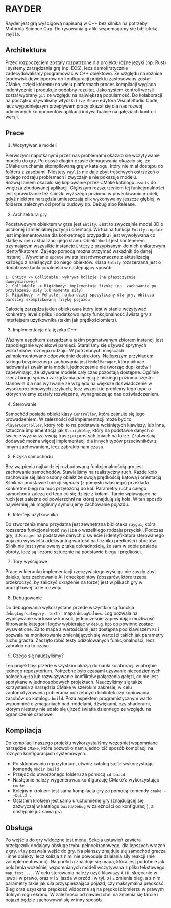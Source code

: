 RAYDER
======

Rayder jest grą wyścigową napisaną w C++ bez silnika na potrzeby Motorola Science Cup. Do rysowania grafiki wspomagamy się biblioteką `raylib`.

Architektura
------------

Przed rozpoczęciem zostały rozpatrzone dla projektu różne języki (np. Rust) i systemy zarządzania grą (np. ECS), lecz demokratycznie zadecydowaliśmy programować w C++ obiektowo.
Ze względu na różnice środowisk deweloperów do konfiguracji projektu zastosowany został CMake, dzięki któremu na wielu platformach proces kompilacji wygląda indentycznie i produkuje podobny rezultat.
Jako system kontroli wersji został wybrany `git` ze względu na największą popularność. Do kolaboracji na początku używaliśmy wtyczki `Live Share` edytora Visual Studio Code, lecz wygodniejszym przepływem pracy okazał się dla nas rozwój odmiennych komponentów aplikacji indywidualnie na gałęziach kontroli wersji.

Prace
-----

1. Wczytywanie modeli

Pierwszymi napotkanymi przez nas problemami okazało się wczytywanie modelu do gry. Po dosyć długim czasie debugowania okazało się, że CMake uruchamia skompilowaną grę w katalogu, który nie miał dostępu do folderu z zasobami. Niestety `raylib` nie daje zbyt treściwych ostrzeżeń o takiego rodzaju problemach i zwyczajnie nie pokazuje modelu. Rozwiązaniem okazało się kopiowanie przez CMake katalogu `assets` do wnętrza zbudowanej aplikacji. Głębszym rozszerzeniem tej funkcjonalności jest sprawdzanie też ścieżki wyższego poziomu w poszukiwaniu modeli, gdyż niektóre narzędzia umieszczają plik wykonywalny jeszcze głębiej, w folderze zależnym od profilu budowy np. Debug albo Release.

2. Architektura gry

Podstawowym obiektem w grze jest `Entity`. Jest to zwyczajnie model 3D o ustalonej i zmienialnej pozycji i orientacji. Wirtualna funkcja `Entity::update` jest implementowana dla konkretnego przypadku i jest wywoływana co klatkę w celu aktualizacji jego stanu. Obiekt `World` jest kontenerem trzymającym wszystkie instancje `Entity` z przypisanym do nich unikatowym identyfikatorem. Za jego pomocą można otrzymać wskaźnik do danej instancji. Wywołanie `update` świata jest równoznaczne z aktualizacją każdego z należących do niego obiektów. Klasa `Entity` rozszerzana jest o dodatkowe funkcjonalności w następujący sposób:

    1. Entity -> Collidable: wykrywa kolizje (na płaszczyźnie dwuwymiarowej)
    2. Collidable -> Rigidbody: implementuje fizykę (np. zachowanie po przyłożeniu siły lub momentu siły)
    3. Rigidbody -> Vehicle: najbardziej specyficzny dla gry, oblicza bardziej skomplikowaną fizykę pojazdu

Całością zarządza jeden obiekt `Game` który jest w stanie wczytywać konkretny level z pliku i dodatkowo łączy funkcjonalność świata gry z interfejsem użytkownika (takim jak prędkościomierz).

3. Implementacja dla języka C++

Ważnym aspektem zarządzania takim pogmatwanym zbiorem instancji jest zapobieganie wyciekowi pamięci. Staraliśmy się używać sprytnych wskaźników różnego rodzaju. W potrzebnych miejscach zaimplementowano odpowiednie destruktory. Najlepszym przykładem takiego bezpiecznego zachowania jest `ModelManager`, który pilnuje ładowania i zwalniania modeli, jednocześnie nie tworząc duplikatów i zapewniając, że używane modele cały czas pozostają dostępne. Ogólnie rzecz biorąc sprawa zarządzania pamięcią z niskiego poziomu często stanowiła dla nas wyzwanie ze względu na większe doświadczenie w wysokopoziomowych językach, lecz wszystkie problemy tego typu o których wiemy zostały rozwiązane, wynagradzając nas doświadczeniem.

4. Sterowanie

Samochód posiada obiekt klasy `Controller`, która zajmuje się jego prowadzeniem. W zalezności od implementacji może być to `PlayerController`, który robi to na podstawie wciśniętych klawiszy, lub inna, sztuczna implementacja jak `StraightGuy`, który na podstawie danych o świecie wyznacza swoją trasę po prostych liniach na torze. Z łatwością dodawać można więcej implementacji dla innych typów przeciwników z innym zachowaniem, lecz zabrakło nam czasu.

5. Fizyka samochodu

Bez wątpienia najbardziej rozbudowaną funkcjonalnością gry jest zachowanie samochodów. Stawialiśmy na realistyczny ruch. Każde koło zachowuje się jako osobny obiekt ze swoją prędkością kątową i orientacją. Silnik na podstawie funkcji *sigmoid* (z pomysłu własnego) przekłada konkretne biegi na moc przyłożoną do kół. Parametry ruchu całego samochodu zależą od tego co się dzieje z kołami. Tarcie wpływające na ruch jest zależne od powierzchni na której znajdują się koła. W ten sposób najwierniej jak mogliśmy symulujemy zachowanie pojazdu.

6. Interfejs użytkownika

Do stworzenia menu przydatna jest zewnętrzna biblioteka `raygui`, która rozszerza funkcjonalność `raylib`a o wszelkiego rodzaju przyciski. Podczas gry, `UiManager` na podstawie danych o świecie i identyfikatora sterowanego pojazdu wyświetla adekwantną wartość na liczniku prędkości i obrotów. Silnik nie jest symulowany z taką dokładnością, że sam w sobie posiada obroty, lecz są liczone sztucznie na podstawie biegu i prędkości.

7. Tory wyścigowe

Prace w kierunku implementacji rzeczywistego wyścigu nie zaszły zbyt daleko, lecz zachowanie AI i checkpointów (obszarów, które trzeba przekroczyć, by zaliczyć okrążenie na torze) jest w plikach gry w początkowej fazie rozwoju.

8. Debugowanie

Do debugowania wykorzystane przede wszystkim są funckja `debugLog(category, text)` i mapa `debugValues`. Log pozwala na wypisywanie wartości w konsoli, jednocześnie zapewniając możliwość filtrowania kategorii logów wybierając w `debug.hpp` co powinno zostac wyświetlone. Za to mapa z wartościami jest dostępna pod klawiszem `F3` i pozwala na monitorowanie zmieniających się wartości takich jak parametry ruchu gracza. Zaczęto robić testy odizolowanych funkcjonalności, lecz zabrakło na to czasu.

9. Czego się nauczyliśmy?

Ten projekt był przede wszystkim okazją do nauki kolaboracji w obrębie jednego repozytorium. Potrzebne było czasami używanie niecodziennych poleceń `git`a lub rozwiązywanie konfliktów połączenia gałęzi, co nie jest spotykane w jednoosobowych projektach. Nauczyliśmy się także korzystania z narzędzia CMake w szerokim zakresie, w celu zautomatyzowania pobierania potrzebnych bibliotek czy kopiowania zasobów do katalogu `build`. Poza aspektem programistycznym warto wspomnieć o zmaganiach nad modelami, dźwiękami, czy shaderami, którym niestety nie udało się ujrzeć światła dziennego ze względu na ograniczenie czasowe.

Kompilacja
-------

Do kompilacji naszego projektu wykorzystaliśmy wcześniej wspomniane narzędzie `CMake`, które pozwoliło nam ujednolicić sposób kompilacji na różnych konfiguracjach systemowych.
- Po sklonowaniu repozytorium, utwórz katalog `build` wykorzystując komendę `mkdir build`
- Przejdź do utworzonego folderu za pomocą `cd build`
- Następnie należy wygenerować konfigurację CMake'a wykorzystując `cmake ..`
- Kolejnym krokiem jest sama kompilacja gry za pomocą komendy `cmake --build .`
- Ostatnim krokiem jest samo uruchomienie gry (znajdującej się zazwyczaj w katalogu `build/Debug` w zależności od konfiguracji), a następnie już sama gra

Obsługa
-------

Po wejściu do gry widoczne jest menu. Sekcja ustawień zawiera przełącznik dodający obsługę trybu pełnoekranowego, dla lepszych wrażeń z gry. `Play` pozwala wejść do gry. Na planszy znajduje się samochód gracza i inne obiekty, lecz kolizja z nimi nie powoduje działania siły reakcji (nie zaimplementowano). Na podłożu znajduje się mapa, która jest podobnie jak położenia wcześniej wspomnianych modeli wczytywana z pliku tekstowego `map_test_...`. W celu sterowania należy użyć klawiszy `A` i `D`: skręcanie w lewo i w prawo, oraz `W` i `S`: jazda w przód i w tył. `Q` i `E` zmienia bieg, a z nim parametry takie jak siła przyspieszająca pojazd, czy maksymalna prędkość. Bieg oraz uzyskana prędkość widoczne są na prędkościomierzu w prawym dolnym rogu ekranu. W zależności od nawierzchni na zmienia się tarcie i pojazd będzie zachowywał się w inny sposób.